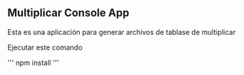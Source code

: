 ## Multiplicar Console App

Esta es una aplicación para generar archivos de tablase de 
multiplicar

Ejecutar este comando

'''
npm install
'''